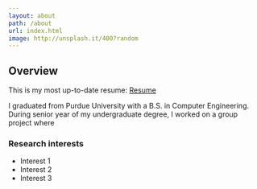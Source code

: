```yaml
---
layout: about
path: /about
url: index.html
image: http://unsplash.it/400?random
---
```


## Overview

This is my most up-to-date resume: <a href="https://chen2156.github.io/current resume.pdf">Resume</a>

I graduated from Purdue University with a B.S. in Computer Engineering.  During senior year of my undergraduate degree, I worked on a group project where


### Research interests
* Interest 1
* Interest 2
* Interest 3
